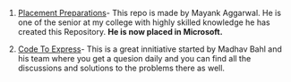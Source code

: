 1. [Placement Preparations](https://github.com/mayankagg9722/Placement-Preparation)- This repo is made by Mayank Aggarwal. He is one of the senior at my college with highly skilled knowledge he has created this Repository. **He is now placed in Microsoft.**

2. [Code To Express](https://github.com/CodeToExpress/dailycodebase)- This is a great innitiative started by Madhav Bahl and his team where you get a quesion daily and you can find all the discussions and solutions to the problems there as well.